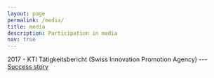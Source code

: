 ```yaml
---
layout: page
permalink: /media/
title: media
description: Participation in media  
nav: true
---
```


2017 - KTI Tätigkeitsbericht (Swiss Innovation Promotion Agency) --- [Success story](https://ethz.ch/content/dam/ethz/special-interest/erdw/geophysics/computational-seismology-dam/documents/Success_Story_2017.pdf) 
